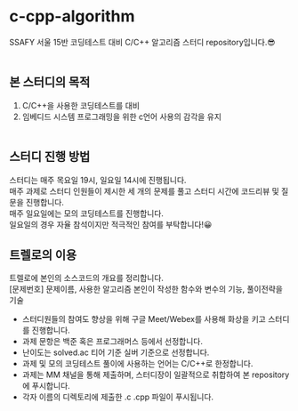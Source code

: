 # c-cpp-algorithm
SSAFY 서울 15반 코딩테스트 대비 C/C++ 알고리즘 스터디 repository입니다.😎
<br><br>

## 본 스터디의 목적
1. C/C++을 사용한 코딩테스트를 대비
2. 임베디드 시스템 프로그래밍을 위한 c언어 사용의 감각을 유지
<br><br>

## 스터디 진행 방법
스터디는 매주 목요일 19시, 일요일 14시에 진행됩니다.<br>
매주 과제로 스터디 인원들이 제시한 세 개의 문제를 풀고 스터디 시간에 코드리뷰 및 질문을 진행합니다.<br>
매주 일요일에는 모의 코딩테스트를 진행합니다.<br>
일요일의 경우 자율 참석이지만 적극적인 참여를 부탁합니다!😀 

## 트렐로의 이용
트렐로에 본인의 소스코드의 개요를 정리합니다. <br>
[문제번호] 문제이름, 사용한 알고리즘 본인이 작성한 함수와 변수의 기능, 풀이전략을 기술
<br>
- 스터디원들의 참여도 향상을 위해 구글 Meet/Webex를 사용해 화상을 키고 스터디를 진행합니다.
- 과제 문항은 백준 혹은 프로그래머스 등에서 선정합니다.
- 난이도는 solved.ac 티어 기준 실버 기준으로 선정합니다.
- 과제 및 모의 코딩테스트 풀이에 사용하는 언어는 C/C++로 한정합니다.
- 과제는 MM 채널을 통해 제출하며, 스터디장이 일괄적으로 취합하여 본 repository에 푸시합니다.
- 각자 이름의 디렉토리에 제출한 .c .cpp 파일이 푸시됩니다.
